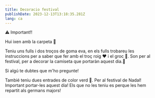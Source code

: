 ```yaml
---
title: Decoracio festival
publishDate: 2023-12-13T13:18:35.281Z
lang: ca
---
```

⚠️ Important!! 

Hui ixen amb la carpeta 📂

Teniu uns fulls i dos troços de goma eva, en els fulls trobareu les instruccions per a saber que fer amb el troç roig ❤️ i el groc 🙂. Son per al festival, per a decorar la camiseta que portaràn aquest dia.🎄

Si algú te dubtes que m'ho pregunte!

Tambié teniu dues entrades de color verd 💚. Per al festival de Nadal! Important portar-les aquest dia! Els que no les teniu es perque les hem repartit als germans majors!